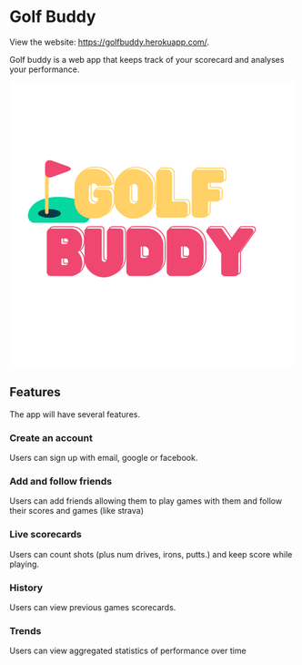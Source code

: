 # Golf Buddy

View the website: https://golfbuddy.herokuapp.com/.

Golf buddy is a web app that keeps track of your scorecard and analyses your performance.

![Golf Buddy Logo](/public/images/golf-buddy-logo.png)

## Features

The app will have several features.

### Create an account

Users can sign up with email, google or facebook.

### Add and follow friends

Users can add friends allowing them to play games with them and follow their scores and games (like strava)

### Live scorecards

Users can count shots (plus num drives, irons, putts.) and keep score while playing.

### History
Users can view previous games scorecards.

### Trends

Users can view aggregated statistics of performance over time